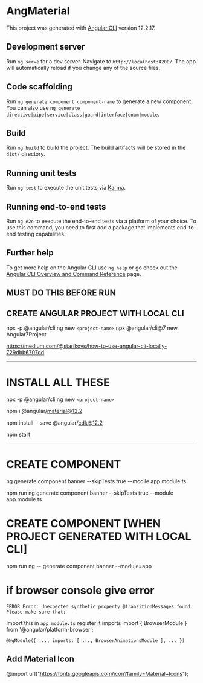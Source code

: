 # AngMaterial

This project was generated with [Angular CLI](https://github.com/angular/angular-cli) version 12.2.17.

## Development server

Run `ng serve` for a dev server. Navigate to `http://localhost:4200/`. The app will automatically reload if you change any of the source files.

## Code scaffolding

Run `ng generate component component-name` to generate a new component. You can also use `ng generate directive|pipe|service|class|guard|interface|enum|module`.

## Build

Run `ng build` to build the project. The build artifacts will be stored in the `dist/` directory.

## Running unit tests

Run `ng test` to execute the unit tests via [Karma](https://karma-runner.github.io).

## Running end-to-end tests

Run `ng e2e` to execute the end-to-end tests via a platform of your choice. To use this command, you need to first add a package that implements end-to-end testing capabilities.

## Further help

To get more help on the Angular CLI use `ng help` or go check out the [Angular CLI Overview and Command Reference](https://angular.io/cli) page.

## MUST DO THIS BEFORE RUN

## CREATE ANGULAR PROJECT WITH LOCAL CLI

npx -p @angular/cli ng new `<project-name>`
npx @angular/cli@7 new Angular7Project

https://medium.com/@starikovs/how-to-use-angular-cli-locally-729dbb6707dd

---

# INSTALL ALL THESE

npx -p @angular/cli ng new `<project-name>`

npm i @angular/material@12.2

npm install --save @angular/cdk@12.2

npm start

---

# CREATE COMPONENT

ng generate component banner --skipTests true --modile app.module.ts

npm run ng generate component banner --skipTests true --module app.module.ts

# CREATE COMPONENT [WHEN PROJECT GENERATED WITH LOCAL CLI]

npm run ng -- generate component banner --module=app

# if browser console give error

`ERROR Error: Unexpected synthetic property @transitionMessages found. Please make sure that:`

Import this in `app.module.ts` register it imports
import { BrowserModule } from '@angular/platform-browser';

`@NgModule({ ..., imports: [ ..., BrowserAnimationsModule ], ... })`

## Add Material Icon

@import url("https://fonts.googleapis.com/icon?family=Material+Icons");
